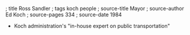 ; title Ross Sandler
; tags koch people
; source-title Mayor
; source-author Ed Koch
; source-pages 334
; source-date 1984

- Koch administration's "in-house expert on public transportation"
